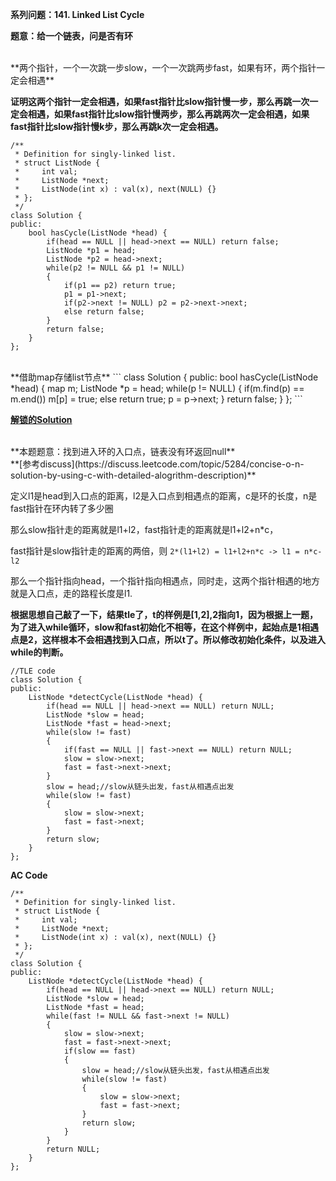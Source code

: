**系列问题：141. Linked List Cycle**

**题意：给一个链表，问是否有环**

<br/>
**两个指针，一个一次跳一步slow，一个一次跳两步fast，如果有环，两个指针一定会相遇**

**证明这两个指针一定会相遇，如果fast指针比slow指针慢一步，那么再跳一次一定会相遇，如果fast指针比slow指针慢两步，那么再跳两次一定会相遇，如果fast指针比slow指针慢k步，那么再跳k次一定会相遇。**
```
/**
 * Definition for singly-linked list.
 * struct ListNode {
 *     int val;
 *     ListNode *next;
 *     ListNode(int x) : val(x), next(NULL) {}
 * };
 */
class Solution {
public:
    bool hasCycle(ListNode *head) {
        if(head == NULL || head->next == NULL) return false;
        ListNode *p1 = head;
        ListNode *p2 = head->next;
        while(p2 != NULL && p1 != NULL)
        {
            if(p1 == p2) return true;
            p1 = p1->next;
            if(p2->next != NULL) p2 = p2->next->next;
            else return false;
        }
        return false;
    }
};
```

<br/>
**借助map存储list节点**
```
class Solution {
public:
    bool hasCycle(ListNode *head) {
        map<ListNode*, bool> m;
        ListNode *p = head;
        while(p != NULL)
        {
            if(m.find(p) == m.end()) m[p] = true;
            else return true;
            p = p->next;
        }
        return false;
    }
};
```

**[解锁的Solution](https://leetcode.com/articles/linked-list-cycle/)**

<br/>
**本题题意：找到进入环的入口点，链表没有环返回null**

<br/>
**[参考discuss](https://discuss.leetcode.com/topic/5284/concise-o-n-solution-by-using-c-with-detailed-alogrithm-description)**

定义l1是head到入口点的距离，l2是入口点到相遇点的距离，c是环的长度，n是fast指针在环内转了多少圈

那么slow指针走的距离就是l1+l2，fast指针走的距离就是l1+l2+n*c，

fast指针是slow指针走的距离的两倍，则 ```2*(l1+l2) = l1+l2+n*c -> l1 = n*c-l2```

那么一个指针指向head，一个指针指向相遇点，同时走，这两个指针相遇的地方就是入口点，走的路程长度是l1.


**根据思想自己敲了一下，结果tle了，t的样例是[1,2],2指向1，因为根据上一题，为了进入while循环，slow和fast初始化不相等，在这个样例中，起始点是1相遇点是2，这样根本不会相遇找到入口点，所以t了。所以修改初始化条件，以及进入while的判断。**
```
//TLE code
class Solution {
public:
    ListNode *detectCycle(ListNode *head) {
        if(head == NULL || head->next == NULL) return NULL;
        ListNode *slow = head;
        ListNode *fast = head->next;
        while(slow != fast)
        {
            if(fast == NULL || fast->next == NULL) return NULL;
            slow = slow->next;
            fast = fast->next->next;
        }
        slow = head;//slow从链头出发，fast从相遇点出发
        while(slow != fast)
        {
            slow = slow->next;
            fast = fast->next;
        }
        return slow;
    }
};
```
**AC Code**
```
/**
 * Definition for singly-linked list.
 * struct ListNode {
 *     int val;
 *     ListNode *next;
 *     ListNode(int x) : val(x), next(NULL) {}
 * };
 */
class Solution {
public:
    ListNode *detectCycle(ListNode *head) {
        if(head == NULL || head->next == NULL) return NULL;
        ListNode *slow = head;
        ListNode *fast = head;
        while(fast != NULL && fast->next != NULL)
        {
            slow = slow->next;
            fast = fast->next->next;
            if(slow == fast)
            {
                slow = head;//slow从链头出发，fast从相遇点出发
                while(slow != fast)
                {
                    slow = slow->next;
                    fast = fast->next;
                }
                return slow;
            }
        }
        return NULL;
    }
};
```